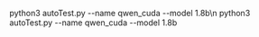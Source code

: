 python3 autoTest.py --name qwen_cuda --model 1.8b\n
python3 autoTest.py --name qwen_cuda --model 1.8b
